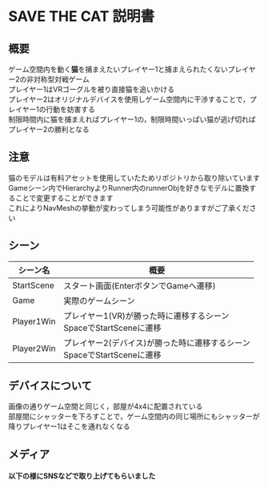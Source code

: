 # SAVE THE CAT 説明書

## 概要
ゲーム空間内を動く<b>猫</b>を捕まえたいプレイヤー1と捕まえられたくないプレイヤー2の非対称型対戦ゲーム<br>
プレイヤー1はVRゴーグルを被り直接猫を追いかける<br>
プレイヤー2はオリジナルデバイスを使用しゲーム空間内に干渉することで，プレイヤー1の行動を妨害する<br>
制限時間内に猫を捕まえればプレイヤー1の，制限時間いっぱい猫が逃げ切ればプレイヤー2の勝利となる<br>

## 注意
猫のモデルは有料アセットを使用していたためリポジトリから取り除いています<br>
Gameシーン内でHierarchyよりRunner内のrunnerObjを好きなモデルに置換することで変更することができます<br>
これによりNavMeshの挙動が変わってしまう可能性がありますがご了承ください<br>


## シーン
| シーン名 | 概要 |
| ----------- | ----------------------------------------------------------------- |
| StartScene  | スタート画面(EnterボタンでGameへ遷移)                                  |
| Game        | 実際のゲームシーン                                                    |
| Player1Win  | プレイヤー1(VR)が勝った時に遷移するシーン<br> SpaceでStartSceneに遷移     |
| Player2Win  | プレイヤー2(デバイス)が勝った時に遷移するシーン<br> SpaceでStartSceneに遷移 |

## デバイスについて
画像の通りゲーム空間と同じく，部屋が4x4に配置されている<br>
部屋間にシャッターを下ろすことで，ゲーム空間内の同じ場所にもシャッターが降りプレイヤー1はそこを通れなくなる<br>

## メディア
#### 以下の様にSNSなどで取り上げてもらいました
